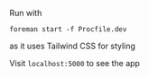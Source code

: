 Run with

`foreman start -f Procfile.dev`

as it uses Tailwind CSS for styling

Visit `localhost:5000` to see the app
